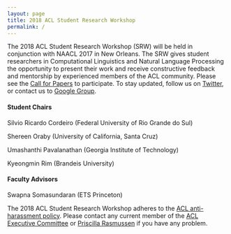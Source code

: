 ```yaml
---
layout: page
title: 2018 ACL Student Research Workshop
permalink: /
---
```


The 2018 ACL Student Research Workshop (SRW) will be held in conjunction with NAACL 2017 in New Orleans. The SRW gives student researchers in Computational Linguistics and Natural Language Processing the opportunity to present their work and receive constructive feedback and mentorship by experienced members of the ACL community. 
Please see the [Call for Papers](cfp) to participate. To stay updated, follow us on [Twitter](http://update.me), or contact us to [Google Group](mailto:naacl2018-SRW@googlegroups.com). 

#### Student Chairs
Silvio Ricardo Cordeiro (Federal University of Rio Grande do Sul)

Shereen Oraby (University of California, Santa Cruz)

Umashanthi Pavalanathan (Georgia Institute of Technology)

Kyeongmin Rim (Brandeis University)

#### Faculty Advisors
Swapna Somasundaran (ETS Princeton)


The 2018 ACL Student Research Workshop adheres to the [ACL anti-harassment policy](https://www.aclweb.org/adminwiki/index.php?title=Anti-Harassment_Policy). Please contact any current member of the [ACL Executive Committee](https://www.aclweb.org/portal/about) or [Priscilla Rasmussen](mailto:acl@aclweb.org) if you have any problem.

